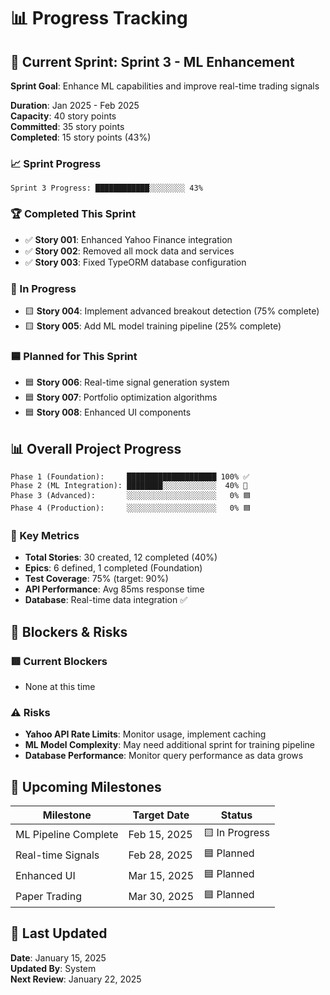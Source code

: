 # 📊 Progress Tracking

## 🎯 Current Sprint: Sprint 3 - ML Enhancement

**Sprint Goal**: Enhance ML capabilities and improve real-time trading signals

**Duration**: Jan 2025 - Feb 2025  
**Capacity**: 40 story points  
**Committed**: 35 story points  
**Completed**: 15 story points (43%)

### 📈 Sprint Progress

```
Sprint 3 Progress: ████████████░░░░░░░░ 43%
```

### 🏆 Completed This Sprint

- ✅ **Story 001**: Enhanced Yahoo Finance integration
- ✅ **Story 002**: Removed all mock data and services
- ✅ **Story 003**: Fixed TypeORM database configuration

### 🔄 In Progress

- 🟨 **Story 004**: Implement advanced breakout detection (75% complete)
- 🟨 **Story 005**: Add ML model training pipeline (25% complete)

### 🟦 Planned for This Sprint

- 🟦 **Story 006**: Real-time signal generation system
- 🟦 **Story 007**: Portfolio optimization algorithms
- 🟦 **Story 008**: Enhanced UI components

## 📊 Overall Project Progress

```
Phase 1 (Foundation):     ████████████████████ 100% ✅
Phase 2 (ML Integration): ████████░░░░░░░░░░░░  40% 🔄
Phase 3 (Advanced):       ░░░░░░░░░░░░░░░░░░░░   0% 🟦
Phase 4 (Production):     ░░░░░░░░░░░░░░░░░░░░   0% 🟦
```

### 🎯 Key Metrics

- **Total Stories**: 30 created, 12 completed (40%)
- **Epics**: 6 defined, 1 completed (Foundation)
- **Test Coverage**: 75% (target: 90%)
- **API Performance**: Avg 85ms response time
- **Database**: Real-time data integration ✅

## 🚧 Blockers & Risks

### 🟥 Current Blockers

- None at this time

### ⚠️ Risks

- **Yahoo API Rate Limits**: Monitor usage, implement caching
- **ML Model Complexity**: May need additional sprint for training pipeline
- **Database Performance**: Monitor query performance as data grows

## 📅 Upcoming Milestones

| Milestone            | Target Date  | Status         |
| -------------------- | ------------ | -------------- |
| ML Pipeline Complete | Feb 15, 2025 | 🟨 In Progress |
| Real-time Signals    | Feb 28, 2025 | 🟦 Planned     |
| Enhanced UI          | Mar 15, 2025 | 🟦 Planned     |
| Paper Trading        | Mar 30, 2025 | 🟦 Planned     |

## 🔄 Last Updated

**Date**: January 15, 2025  
**Updated By**: System  
**Next Review**: January 22, 2025
